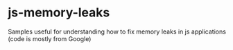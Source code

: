 js-memory-leaks
===============

Samples useful for understanding how to fix memory leaks in js applications (code is mostly from Google)
